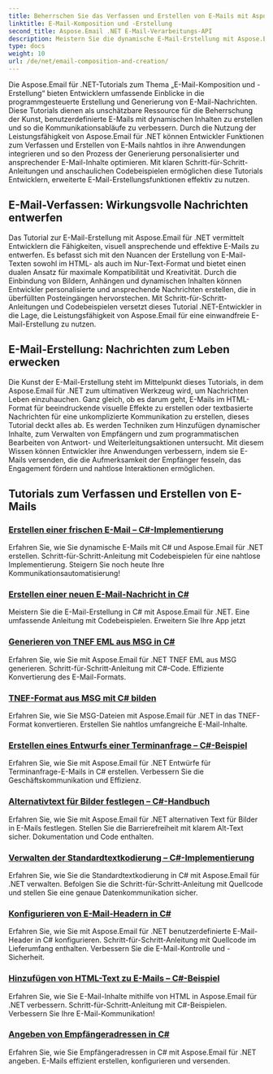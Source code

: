 ```yaml
---
title: Beherrschen Sie das Verfassen und Erstellen von E-Mails mit Aspose.Email für .NET
linktitle: E-Mail-Komposition und -Erstellung
second_title: Aspose.Email .NET E-Mail-Verarbeitungs-API
description: Meistern Sie die dynamische E-Mail-Erstellung mit Aspose.Email für .NET-Tutorials. Erstellen Sie programmgesteuert ansprechende E-Mails, personalisieren Sie Inhalte, fügen Sie Anhänge hinzu und verbessern Sie die Kommunikation.
type: docs
weight: 10
url: /de/net/email-composition-and-creation/
---
```


Die Aspose.Email für .NET-Tutorials zum Thema „E-Mail-Komposition und -Erstellung“ bieten Entwicklern umfassende Einblicke in die programmgesteuerte Erstellung und Generierung von E-Mail-Nachrichten. Diese Tutorials dienen als unschätzbare Ressource für die Beherrschung der Kunst, benutzerdefinierte E-Mails mit dynamischen Inhalten zu erstellen und so die Kommunikationsabläufe zu verbessern. Durch die Nutzung der Leistungsfähigkeit von Aspose.Email für .NET können Entwickler Funktionen zum Verfassen und Erstellen von E-Mails nahtlos in ihre Anwendungen integrieren und so den Prozess der Generierung personalisierter und ansprechender E-Mail-Inhalte optimieren. Mit klaren Schritt-für-Schritt-Anleitungen und anschaulichen Codebeispielen ermöglichen diese Tutorials Entwicklern, erweiterte E-Mail-Erstellungsfunktionen effektiv zu nutzen.

## E-Mail-Verfassen: Wirkungsvolle Nachrichten entwerfen

Das Tutorial zur E-Mail-Erstellung mit Aspose.Email für .NET vermittelt Entwicklern die Fähigkeiten, visuell ansprechende und effektive E-Mails zu entwerfen. Es befasst sich mit den Nuancen der Erstellung von E-Mail-Texten sowohl im HTML- als auch im Nur-Text-Format und bietet einen dualen Ansatz für maximale Kompatibilität und Kreativität. Durch die Einbindung von Bildern, Anhängen und dynamischen Inhalten können Entwickler personalisierte und ansprechende Nachrichten erstellen, die in überfüllten Posteingängen hervorstechen. Mit Schritt-für-Schritt-Anleitungen und Codebeispielen versetzt dieses Tutorial .NET-Entwickler in die Lage, die Leistungsfähigkeit von Aspose.Email für eine einwandfreie E-Mail-Erstellung zu nutzen.

## E-Mail-Erstellung: Nachrichten zum Leben erwecken

Die Kunst der E-Mail-Erstellung steht im Mittelpunkt dieses Tutorials, in dem Aspose.Email für .NET zum ultimativen Werkzeug wird, um Nachrichten Leben einzuhauchen. Ganz gleich, ob es darum geht, E-Mails im HTML-Format für beeindruckende visuelle Effekte zu erstellen oder textbasierte Nachrichten für eine unkomplizierte Kommunikation zu erstellen, dieses Tutorial deckt alles ab. Es werden Techniken zum Hinzufügen dynamischer Inhalte, zum Verwalten von Empfängern und zum programmatischen Bearbeiten von Antwort- und Weiterleitungsaktionen untersucht. Mit diesem Wissen können Entwickler ihre Anwendungen verbessern, indem sie E-Mails versenden, die die Aufmerksamkeit der Empfänger fesseln, das Engagement fördern und nahtlose Interaktionen ermöglichen.

## Tutorials zum Verfassen und Erstellen von E-Mails
### [Erstellen einer frischen E-Mail – C#-Implementierung](./crafting-a-fresh-email-csharp-implementation/)
Erfahren Sie, wie Sie dynamische E-Mails mit C# und Aspose.Email für .NET erstellen. Schritt-für-Schritt-Anleitung mit Codebeispielen für eine nahtlose Implementierung. Steigern Sie noch heute Ihre Kommunikationsautomatisierung!
### [Erstellen einer neuen E-Mail-Nachricht in C#](./constructing-a-new-mail-message-in-csharp/)
Meistern Sie die E-Mail-Erstellung in C# mit Aspose.Email für .NET. Eine umfassende Anleitung mit Codebeispielen. Erweitern Sie Ihre App jetzt
### [Generieren von TNEF EML aus MSG in C#](./generating-tnef-eml-from-msg-in-csharp/)
Erfahren Sie, wie Sie mit Aspose.Email für .NET TNEF EML aus MSG generieren. Schritt-für-Schritt-Anleitung mit C#-Code. Effiziente Konvertierung des E-Mail-Formats.
### [TNEF-Format aus MSG mit C# bilden](./forming-tnef-format-from-msg-with-csharp/)
Erfahren Sie, wie Sie MSG-Dateien mit Aspose.Email für .NET in das TNEF-Format konvertieren. Erstellen Sie nahtlos umfangreiche E-Mail-Inhalte. 
### [Erstellen eines Entwurfs einer Terminanfrage – C#-Beispiel](./crafting-a-draft-appointment-request-csharp-example/)
Erfahren Sie, wie Sie mit Aspose.Email für .NET Entwürfe für Terminanfrage-E-Mails in C# erstellen. Verbessern Sie die Geschäftskommunikation und Effizienz.
### [Alternativtext für Bilder festlegen – C#-Handbuch](./setting-alternative-text-for-images-csharp-guide/)
 Erfahren Sie, wie Sie mit Aspose.Email für .NET alternativen Text für Bilder in E-Mails festlegen. Stellen Sie die Barrierefreiheit mit klarem Alt-Text sicher. Dokumentation und Code enthalten.
### [Verwalten der Standardtextkodierung – C#-Implementierung](./managing-default-text-encoding-csharp-implementation/)
Erfahren Sie, wie Sie die Standardtextkodierung in C# mit Aspose.Email für .NET verwalten. Befolgen Sie die Schritt-für-Schritt-Anleitung mit Quellcode und stellen Sie eine genaue Datenkommunikation sicher.
### [Konfigurieren von E-Mail-Headern in C#](./configuring-email-headers-in-csharp/)
Erfahren Sie, wie Sie mit Aspose.Email für .NET benutzerdefinierte E-Mail-Header in C# konfigurieren. Schritt-für-Schritt-Anleitung mit Quellcode im Lieferumfang enthalten. Verbessern Sie die E-Mail-Kontrolle und -Sicherheit.
### [Hinzufügen von HTML-Text zu E-Mails – C#-Beispiel](./adding-html-body-to-emails-csharp-example/)
Erfahren Sie, wie Sie E-Mail-Inhalte mithilfe von HTML in Aspose.Email für .NET verbessern. Schritt-für-Schritt-Anleitung mit C#-Beispielen. Verbessern Sie Ihre E-Mail-Kommunikation!
### [Angeben von Empfängeradressen in C#](./specifying-recipient-addresses-in-csharp/)
Erfahren Sie, wie Sie Empfängeradressen in C# mit Aspose.Email für .NET angeben. E-Mails effizient erstellen, konfigurieren und versenden.